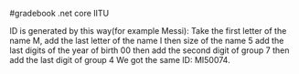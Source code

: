 #gradebook
.net core IITU

ID is generated by this way(for example Messi):
Take the first letter of the name M, 
 add the last letter of the name I
 then size of the name 5
 add the last digits of the year of birth 00
 then add the second digit of group 7
 then add the last digit of group 4
 We got the same ID: MI50074. 
   
    